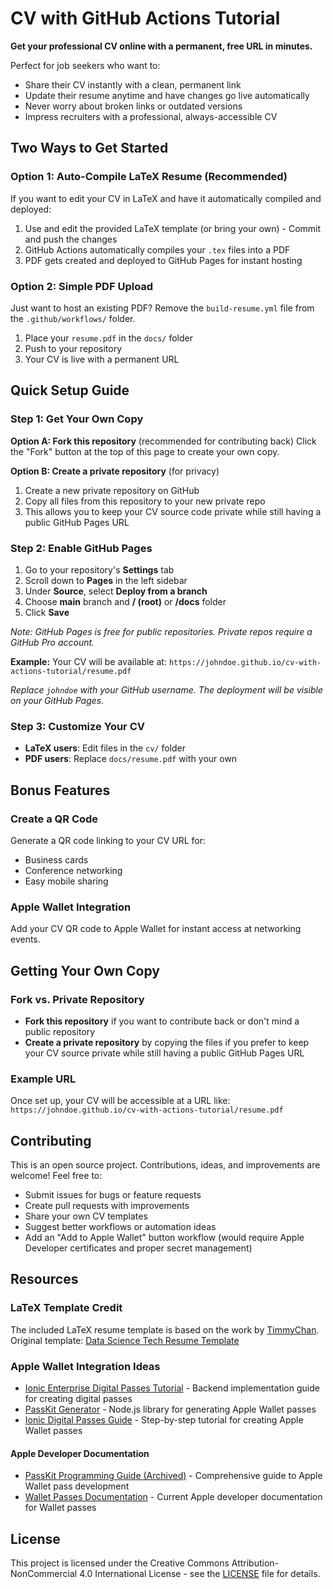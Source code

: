 # CV with GitHub Actions Tutorial

**Get your professional CV online with a permanent, free URL in minutes.**

Perfect for job seekers who want to:
- Share their CV instantly with a clean, permanent link
- Update their resume anytime and have changes go live automatically
- Never worry about broken links or outdated versions
- Impress recruiters with a professional, always-accessible CV

## Two Ways to Get Started

### Option 1: Auto-Compile LaTeX Resume (Recommended)
If you want to edit your CV in LaTeX and have it automatically compiled and deployed:
1. Use and edit the provided LaTeX template (or bring your own) - Commit and push the changes
2. GitHub Actions automatically compiles your `.tex` files into a PDF
3. PDF gets created and deployed to GitHub Pages for instant hosting

### Option 2: Simple PDF Upload
Just want to host an existing PDF? Remove the `build-resume.yml` file from the `.github/workflows/` folder.
1. Place your `resume.pdf` in the `docs/` folder
2. Push to your repository
3. Your CV is live with a permanent URL

## Quick Setup Guide

### Step 1: Get Your Own Copy
**Option A: Fork this repository** (recommended for contributing back)
Click the "Fork" button at the top of this page to create your own copy.

**Option B: Create a private repository** (for privacy)
1. Create a new private repository on GitHub
2. Copy all files from this repository to your new private repo
3. This allows you to keep your CV source code private while still having a public GitHub Pages URL

### Step 2: Enable GitHub Pages
1. Go to your repository's **Settings** tab
2. Scroll down to **Pages** in the left sidebar
3. Under **Source**, select **Deploy from a branch**
4. Choose **main** branch and **/ (root)** or **/docs** folder
5. Click **Save**

*Note: GitHub Pages is free for public repositories. Private repos require a GitHub Pro account.*

**Example:** Your CV will be available at: `https://johndoe.github.io/cv-with-actions-tutorial/resume.pdf`

*Replace `johndoe` with your GitHub username. The deployment will be visible on your GitHub Pages.*  


### Step 3: Customize Your CV
- **LaTeX users**: Edit files in the `cv/` folder
- **PDF users**: Replace `docs/resume.pdf` with your own

## Bonus Features

### Create a QR Code
Generate a QR code linking to your CV URL for:
- Business cards
- Conference networking
- Easy mobile sharing

### Apple Wallet Integration
Add your CV QR code to Apple Wallet for instant access at networking events.

## Getting Your Own Copy

### Fork vs. Private Repository
- **Fork this repository** if you want to contribute back or don't mind a public repository
- **Create a private repository** by copying the files if you prefer to keep your CV source private while still having a public GitHub Pages URL

### Example URL
Once set up, your CV will be accessible at a URL like:
`https://johndoe.github.io/cv-with-actions-tutorial/resume.pdf`

## Contributing

This is an open source project. Contributions, ideas, and improvements are welcome! Feel free to:
- Submit issues for bugs or feature requests
- Create pull requests with improvements
- Share your own CV templates
- Suggest better workflows or automation ideas
- Add an "Add to Apple Wallet" button workflow (would require Apple Developer certificates and proper secret management)

## Resources

### LaTeX Template Credit
The included LaTeX resume template is based on the work by [TimmyChan](https://github.com/TimmyChan). Original template: [Data Science Tech Resume Template](https://www.overleaf.com/latex/templates/data-science-tech-resume-template/zcdmpfxrzjhv)

### Apple Wallet Integration Ideas
- [Ionic Enterprise Digital Passes Tutorial](https://github.com/ionic-enterprise/tutorials-digital-passes/tree/main/backend) - Backend implementation guide for creating digital passes
- [PassKit Generator](https://github.com/alexandercerutti/passkit-generator) - Node.js library for generating Apple Wallet passes
- [Ionic Digital Passes Guide](https://ionic.io/docs/tutorials/integrations/digitial-passes/apple-wallet-passes/creating) - Step-by-step tutorial for creating Apple Wallet passes

#### Apple Developer Documentation
- [PassKit Programming Guide (Archived)](https://developer.apple.com/library/archive/documentation/UserExperience/Conceptual/PassKit_PG/index.html#//apple_ref/doc/uid/TP40012195-CH1-SW1) - Comprehensive guide to Apple Wallet pass development
- [Wallet Passes Documentation](https://developer.apple.com/documentation/walletpasses) - Current Apple developer documentation for Wallet passes

## License

This project is licensed under the Creative Commons Attribution-NonCommercial 4.0 International License - see the [LICENSE](LICENSE) file for details.  
